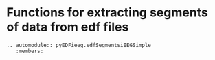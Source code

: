 # Functions for extracting segments of data from edf files

```{eval-rst}
.. automodule:: pyEDFieeg.edfSegmentsiEEGSimple
   :members:
```
